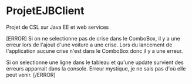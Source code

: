 ProjetEJBClient
===============

Projet de CSL sur Java EE et web services

[ERROR]
Si on ne selectionne pas de crise dans le ComboBox, il y a une erreur lors de l'ajout d'une voiture a une crise.
Lors du lancement de l'application aucune crise n'est dans le ComboBox donc il y a une erreur.

Si on selectionne une ligne dans le tableau et qu'une update survient des erreurs apparrait dans la console.
Erreur mystique, je ne sais pas d'où elle peut venir.
[/ERROR]
